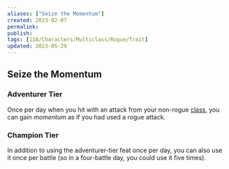```yaml
---
aliases: ["Seize the Momentum"]
created: 2023-02-07
permalink: 
publish: 
tags: [13A/Characters/Multiclass/Rogue/Trait]
updated: 2023-05-29
---
```


## Seize the Momentum

### Adventurer Tier

Once per day when you hit with an attack from your non-rogue [class](Compendium/13A/Character-Rules/Class.md), you can gain *momentum* as if you had used a rogue attack.

### Champion Tier

In addition to using the adventurer-tier feat once per day, you can also use it once per battle (so in a four-battle day, you could use it five times).
